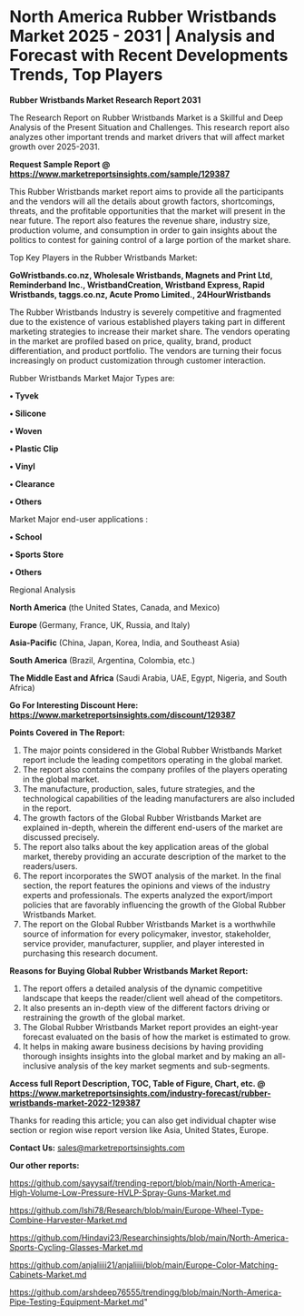 # North America Rubber Wristbands Market 2025 - 2031 | Analysis and Forecast with Recent Developments Trends, Top Players

<strong>Rubber Wristbands Market Research Report 2031</strong>

The Research Report on Rubber Wristbands Market is a Skillful and Deep Analysis of the Present Situation and Challenges. This research report also analyzes other important trends and market drivers that will affect market growth over 2025-2031.

<strong>Request Sample Report @ <a href=https://www.marketreportsinsights.com/sample/129387>https://www.marketreportsinsights.com/sample/129387</a></strong>

This Rubber Wristbands market report aims to provide all the participants and the vendors will all the details about growth factors, shortcomings, threats, and the profitable opportunities that the market will present in the near future. The report also features the revenue share, industry size, production volume, and consumption in order to gain insights about the politics to contest for gaining control of a large portion of the market share.

Top Key Players in the Rubber Wristbands Market:

<strong>GoWristbands.co.nz, Wholesale Wristbands, Magnets and Print Ltd, Reminderband Inc., WristbandCreation, Wristband Express, Rapid Wristbands, taggs.co.nz, Acute Promo Limited., 24HourWristbands</strong>

The Rubber Wristbands Industry is severely competitive and fragmented due to the existence of various established players taking part in different marketing strategies to increase their market share. The vendors operating in the market are profiled based on price, quality, brand, product differentiation, and product portfolio. The vendors are turning their focus increasingly on product customization through customer interaction.

Rubber Wristbands Market Major Types are:

<strong>• Tyvek

• Silicone

• Woven

• Plastic Clip

• Vinyl

• Clearance

• Others</strong>

Market Major end-user applications :

<strong>• School

• Sports Store

• Others</strong>

Regional Analysis

</u><strong><b>North America</b></strong> (the United States, Canada, and Mexico)

<strong><b>Europe </b></strong>(Germany, France, UK, Russia, and Italy)

<strong><b>Asia-Pacific</b></strong> (China, Japan, Korea, India, and Southeast Asia)

<strong><b>South America</b></strong> (Brazil, Argentina, Colombia, etc.)

<strong><b>The Middle East and Africa</b></strong> (Saudi Arabia, UAE, Egypt, Nigeria, and South Africa)

<strong>Go For Interesting Discount Here: <a href=https://www.marketreportsinsights.com/discount/129387>https://www.marketreportsinsights.com/discount/129387</a></strong>

<strong>Points Covered in The Report:</strong>
<ol>
  <li>The major points considered in the Global Rubber Wristbands Market report include the leading competitors operating in the global market.</li>
  <li>The report also contains the company profiles of the players operating in the global market.</li>
  <li>The manufacture, production, sales, future strategies, and the technological capabilities of the leading manufacturers are also included in the report.</li>
  <li>The growth factors of the Global Rubber Wristbands Market are explained in-depth, wherein the different end-users of the market are discussed precisely.</li>
  <li>The report also talks about the key application areas of the global market, thereby providing an accurate description of the market to the readers/users.</li>
  <li>The report incorporates the SWOT analysis of the market. In the final section, the report features the opinions and views of the industry experts and professionals. The experts analyzed the export/import policies that are favorably influencing the growth of the Global Rubber Wristbands Market.</li>
  <li>The report on the Global Rubber Wristbands Market is a worthwhile source of information for every policymaker, investor, stakeholder, service provider, manufacturer, supplier, and player interested in purchasing this research document.</li>
</ol>
<strong>Reasons for Buying Global Rubber Wristbands Market Report:</strong>

<ol>
  <li>The report offers a detailed analysis of the dynamic competitive landscape that keeps the reader/client well ahead of the competitors.</li>
  <li>It also presents an in-depth view of the different factors driving or restraining the growth of the global market.</li>
  <li>The Global Rubber Wristbands Market report provides an eight-year forecast evaluated on the basis of how the market is estimated to grow.</li>
  <li>It helps in making aware business decisions by having providing thorough insights insights into the global market and by making an all-inclusive analysis of the key market segments and sub-segments.</li>
</ol>
<strong>Access full Report Description, TOC, Table of Figure, Chart, etc. @ <a href=https://www.marketreportsinsights.com/industry-forecast/rubber-wristbands-market-2022-129387>https://www.marketreportsinsights.com/industry-forecast/rubber-wristbands-market-2022-129387</a></strong>


Thanks for reading this article; you can also get individual chapter wise section or region wise report version like Asia, United States, Europe.

<strong>Contact Us:</strong>
sales@marketreportsinsights.com

<strong>Our other reports:</strong>

<a href=https://github.com/sayysaif/trending-report/blob/main/North-America-High-Volume-Low-Pressure-HVLP-Spray-Guns-Market.md>https://github.com/sayysaif/trending-report/blob/main/North-America-High-Volume-Low-Pressure-HVLP-Spray-Guns-Market.md</a>

<a href=https://github.com/Ishi78/Research/blob/main/Europe-Wheel-Type-Combine-Harvester-Market.md>https://github.com/Ishi78/Research/blob/main/Europe-Wheel-Type-Combine-Harvester-Market.md</a>

<a href=https://github.com/Hindavi23/Researchinsights/blob/main/North-America-Sports-Cycling-Glasses-Market.md>https://github.com/Hindavi23/Researchinsights/blob/main/North-America-Sports-Cycling-Glasses-Market.md</a>

<a href=https://github.com/anjaliiii21/anjaliiii/blob/main/Europe-Color-Matching-Cabinets-Market.md>https://github.com/anjaliiii21/anjaliiii/blob/main/Europe-Color-Matching-Cabinets-Market.md</a>

<a href=https://github.com/arshdeep76555/trendingg/blob/main/North-America-Pipe-Testing-Equipment-Market.md>https://github.com/arshdeep76555/trendingg/blob/main/North-America-Pipe-Testing-Equipment-Market.md</a>"
